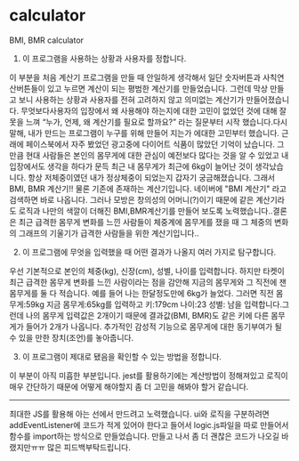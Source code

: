 # calculator
BMI, BMR calculator
1) 이 프로그램을 사용하는 상황과 사용자를 정합니다.

이 부분을 처음 계산기 프로그램을 만들 때 안일하게 생각해서 일단 숫자버튼과 사칙연산버튼들이 있고 누르면 계산이 되는 평범한 계산기를 만들었습니다. 
그런데 막상 만들고 보니 사용하는 상황과 사용자를 전혀 고려하지 않고 의미없는 계산기가 만들어졌습니다. 무엇보다사용자의 입장에서 왜 사용해야 하는지에
대한 고민이 없었던 것에 대해 잘못을 느껴 “누가, 언제, 왜 계산기를 필요로 할까요?” 라는 질문부터 시작 했습니다.다시말해, 내가 만드는 프로그램이 누구를
위해 만들어 지는가 에대한 고민부터 했습니다. 근래에 페이스북에서 자주 봤었던 광고중에 다이어트 식품이 많았던 기억이 났습니다. 그만큼 현대 사람들은
본인의 몸무게에 대한 관심이 예전보다 많다는 것을 알 수 있었고 내입장에서도 생각을 하다가 문득 최근 내 몸무게가 최근에 6kg이 늘어난 것이 생각났습니다.
항상 저체중이였던 내가 정상체중이 되었는지 갑자기 궁금해졌습니다. 그래서 BMI, BMR 계산기!! 물론 기존에 존재하는 계산기입니다. 네이버에 "BMI 계산기"
라고 검색하면 바로 나옵니다. 그러나 모방은 창의성의 어머니(?)이기 때문에 같은 계산기라도 로직과 나만의 색깔이 더해진 BMI,BMR계산기를 만들어 보도록
노력했습니다..결론은 최근 급격한 몸무게 변화를 느낀 사람들이 체중계에 몸무게를 쟀을 때 그 체중의 변화의 그래프의 기울기가 급격한 사람들을 위한
계산기입니다.. 


2. 이 프로그램에 무엇을 입력했을 때 어떤 결과가 나올지 여러 가지로 탐구합니다.

우선 기본적으로 본인의 체중(kg), 신장(cm), 성별, 나이를 입력합니다. 하지만 타켓이 최근 급격한 몸무게 변화를 느낀 사람이라는 점을 감안해 지금의
몸무게와 그 직전에 잰 몸무게를 둘 다 적습니다.  예를 들어 나는 한달정도만에 6kg가 늘었다. 그러면 직전 몸무게:59kg 지금 몸무게:65kg를 입력하고
키:179cm 나이:23 성별: 남을 입력합니다.그런데 나의 몸무게 입력값은 2개이기 때문에 결과값(BMI, BMR)도 같은 키에 다른 몸무게가 들어가 2개가 나옵니다.
추가적인 감성적 기능으로 몸무게에 대한 동기부여가 될 수 있을 만한 장치(조언)를 놓아줍니다.


3. 이 프로그램이 제대로 됐음을 확인할 수 있는 방법을 정합니다.

이 부분이 아직 미흡한 부분입니다. jest를 활용하기에는 계산방법이 정해져있고 로직이 매우 간단하기 때문에 어떻게 해야할지 좀 더 고민을 해봐야 할거
같습니다.

-----------------
최대한 JS를 활용해 아는 선에서 만드려고 노력했습니다. ui와 로직을 구분하려면 addEventListener에 코드가 적게 있어야 한다고 들어서 logic.js파일을
따로 만들어서 함수를 import하는 방식으로 만들었습니다. 만들고 나서 좀 더 괜찮은 코드가 나오길 바랬지만ㅠㅠ 많은 피드백부탁드립니다.
